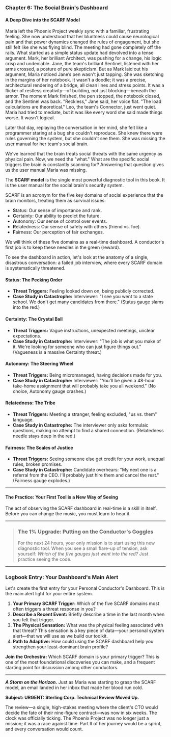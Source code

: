 ### **Chapter 6: The Social Brain's Dashboard**
#### A Deep Dive into the SCARF Model

Maria left the Phoenix Project weekly sync with a familiar, frustrating feeling. She now understood that her bluntness could cause neurological pain and that power dynamics changed the rules of engagement, but she still felt like she was flying blind. The meeting had gone completely off the rails. What started as a simple status update had devolved into a tense argument. Mark, her brilliant Architect, was pushing for a change, his logic crisp and undeniable. Jane, the team's brilliant Sentinel, listened with her arms crossed, a posture of pure skepticism. But as Mark laid out his argument, Maria noticed Jane’s pen wasn't just tapping. She was sketching in the margins of her notebook. It wasn't a doodle; it was a precise, architectural rendering of a bridge, all clean lines and stress points. It was a flicker of restless creativity—of building, not just blocking—beneath the armor. The moment Mark finished, the pen stopped, the notebook closed, and the Sentinel was back. "Reckless," Jane said, her voice flat. "The load calculations are theoretical." Leo, the team's Connector, just went quiet. Maria had tried to mediate, but it was like every word she said made things worse. It wasn't logical.

Later that day, replaying the conversation in her mind, she felt like a programmer staring at a bug she couldn't reproduce. She knew there were rules governing the system, but she couldn't see them. She was missing the user manual for her team's social brain.

We've learned that the brain treats social threats with the same urgency as physical pain. Now, we need the "what." What are the specific social triggers the brain is constantly scanning for? Answering that question gives us the user manual Maria was missing.

The **SCARF model** is the single most powerful diagnostic tool in this book. It is the user manual for the social brain's security system.

SCARF is an acronym for the five key domains of social experience that the brain monitors, treating them as survival issues:

*   **S**tatus: Our sense of importance and rank.
*   **C**ertainty: Our ability to predict the future.
*   **A**utonomy: Our sense of control over events.
*   **R**elatedness: Our sense of safety with others (friend vs. foe).
*   **F**airness: Our perception of fair exchanges.

We will think of these five domains as a real-time dashboard. A conductor's first job is to keep these needles in the green (reward).

To see the dashboard in action, let's look at the anatomy of a single, disastrous conversation: a failed job interview, where every SCARF domain is systematically threatened.

#### **Status: The Pecking Order**
*   **Threat Triggers:** Feeling looked down on, being publicly corrected.
*   **Case Study in Catastrophe:** Interviewer: "I see you went to a state school. We don't get many candidates from there." (Status gauge slams into the red.)

#### **Certainty: The Crystal Ball**
*   **Threat Triggers:** Vague instructions, unexpected meetings, unclear expectations.
*   **Case Study in Catastrophe:** Interviewer: "The job is what you make of it. We're looking for someone who can just figure things out." (Vagueness is a massive Certainty threat.)

#### **Autonomy: The Steering Wheel**
*   **Threat Triggers:** Being micromanaged, having decisions made for you.
*   **Case Study in Catastrophe:** Interviewer: "You'll be given a 48-hour take-home assignment that will probably take you all weekend." (No choice, Autonomy gauge crashes.)

#### **Relatedness: The Tribe**
*   **Threat Triggers:** Meeting a stranger, feeling excluded, "us vs. them" language.
*   **Case Study in Catastrophe:** The interviewer only asks formulaic questions, making no attempt to find a shared connection. (Relatedness needle stays deep in the red.)

#### **Fairness: The Scales of Justice**
*   **Threat Triggers:** Seeing someone else get credit for your work, unequal rules, broken promises.
*   **Case Study in Catastrophe:** Candidate overhears: "My next one is a referral from the CEO. I'll probably just hire them and cancel the rest." (Fairness gauge explodes.)

---
#### **The Practice: Your First Tool is a New Way of Seeing**
The act of observing the SCARF dashboard in real-time is a skill in itself. Before you can change the music, you must learn to hear it.

---
> ### **The 1% Upgrade: Putting on the Conductor's Goggles**
>
> For the next 24 hours, your only mission is to start using this new diagnostic tool. When you see a small flare-up of tension, ask yourself: *Which of the five gauges just went into the red?* Just practice seeing the code.

---
### **Logbook Entry: Your Dashboard's Main Alert**

Let's create the first entry for your Personal Conductor's Dashboard. This is the main alert light for your entire system.

1.  **Your Primary SCARF Trigger:** Which of the five SCARF domains most often triggers a threat response in you?
2.  **Describe a Recent Event:** Briefly describe a time in the last month when you felt that trigger.
3.  **The Physical Sensation:** What was the physical feeling associated with that threat? This sensation is a key piece of data—your personal system alert—that we will use as we build our toolkit.
4.  **Path to Adaptive:** How could using the SCARF dashboard help you strengthen your least-dominant brain profile?

**Join the Orchestra:** Which SCARF domain is your primary trigger? This is one of the most foundational discoveries you can make, and a frequent starting point for discussion among other conductors.

---
***A Storm on the Horizon.*** Just as Maria was starting to grasp the SCARF model, an email landed in her inbox that made her blood run cold.

**Subject: URGENT: Sterling Corp. Technical Review Moved Up.**

The review—a single, high-stakes meeting where the client's CTO would decide the fate of their nine-figure contract—was now in six weeks. The clock was officially ticking. The Phoenix Project was no longer just a mission; it was a race against time. Part II of her journey would be a sprint, and every conversation would count.
      
